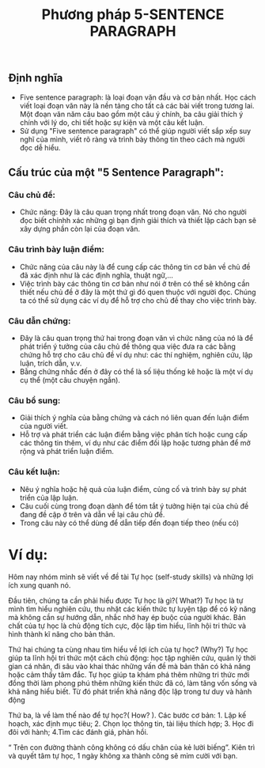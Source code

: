 <h1 align="center"> Phương pháp 5-SENTENCE PARAGRAPH </h1> <br>

## Định nghĩa
- Five sentence paragraph: là loại đoạn văn đầu và cơ bản nhất. Học cách viết loại đoạn văn này là nền tảng cho tất cả các bài viết trong tương lai. Một đoạn văn năm câu bao gồm một câu ý chính, ba câu giải thích ý chính với lý do, chi tiết hoặc sự kiện và một câu kết luận.
- Sử dụng "Five sentence paragraph" có thể giúp người viết sắp xếp suy nghĩ của mình, viết rõ ràng và trình bày thông tin theo cách mà người đọc dễ hiểu.


## Cấu trúc của một "5 Sentence Paragraph":
### Câu chủ đề:

- Chức năng: Đây là câu quan trọng nhất trong đoạn văn. Nó cho người đọc biết chínhh xác những gì bạn định giải thích và thiết lập cách bạn sẽ xây dựng phần còn lại của đoạn văn.

### Câu trình bày luận điểm:

- Chức năng của câu này là để cung cấp các thông tin cơ bản về chủ đề đã xác định như là các định nghĩa, thuật ngữ,...
- Việc trình bày các thông tin cơ bản như nói ở trên có thể sẽ không cần thiết nếu chủ đề ở đây là một thứ gì đó quen thuộc với người đọc. Chúng ta có thể sử dụng các ví dụ để hỗ trợ cho chủ đề thay cho việc trình bày.

### Câu dẫn chứng:

- Đây là câu quan trọng thứ hai trong đoạn văn vì chức năng của nó là để phát triển ý tưởng của câu chủ đề thông qua việc đưa ra các bằng chứng hỗ trợ cho câu chủ đề ví dụ như: các thí nghiệm, nghiên cứu, lập luận, trích dẫn, v.v.
- Bằng chứng nhắc đến ở đây có thể là số liệu thống kê hoặc là một ví dụ cụ thể (một câu chuyện ngắn).

### Câu bổ sung:
- Giải thích ý nghĩa của bằng chứng và cách nó liên quan đến luận điểm của người viết.
- Hỗ trợ và phát triển các luận điểm bằng việc phân tích hoặc cung cấp các thông tin thêm, ví dụ như các điểm đối lập hoặc tương phản để mở rộng và phát triển luận điểm.

### Câu kết luận:
- Nêu ý nghĩa hoặc hệ quả của luận điểm, củng cố và trình bày sự phát triển của lập luận.
- Câu cuối cùng trong đoạn dành để tóm tắt ý tưởng hiện tại của chủ đề đang đề cập ở trên và dẫn về lại câu chủ để.
- Trong câu này có thể dùng để dẫn tiếp đến đoạn tiếp theo (nếu có)

# Ví dụ: 
Hôm nay nhóm mình sẽ viết về đề tài Tự học (self-study skills) và những lợi ích xung quanh nó.

 Đầu tiên, chúng ta cần phải hiểu được Tự học là gì?( What?) Tự học là tự mình tìm hiểu nghiên cứu, thu nhặt các kiến thức tự luyện tập để có kỹ năng mà không cần sự hướng dẫn, nhắc nhở hay ép buộc của người khác. Bản chất của tự học là chủ động tích cực, độc lập tìm hiểu, lĩnh hội tri thức và hình thành kĩ năng cho bản thân. 

Thứ hai chúng ta cùng nhau tìm hiểu về lợi ích của tự học? (Why?) Tự học giúp ta lĩnh hội tri thức một cách chủ động: học tập nghiên cứu, quản lý thời gian cá nhân, đi sâu vào khai thác những vấn đề mà bản thân có khả năng hoặc cảm thấy tâm đắc. Tự học giúp ta khám phá thêm những tri thức mới đồng thời làm phong phú thêm những kiến thức đã có, làm tăng vốn sống và khả năng hiểu biết. Từ đó phát triển khả năng độc lập trong tư duy và hành động

Thứ ba, là về làm thế nào để tự học?( How? ). Các bước cơ bản: 1. Lập kế hoạch, xác định mục tiêu; 2. Chọn lọc thông tin, tài liệu thích hợp; 3. Học đi đôi với hành; 4.Tìm các đánh giá, phản hồi.

“ Trên con đường thành công không có dấu chân của kẻ lười biếng”. Kiên trì và quyết tâm tự học, 1 ngày không xa thành công sẽ mỉm cười với bạn.

